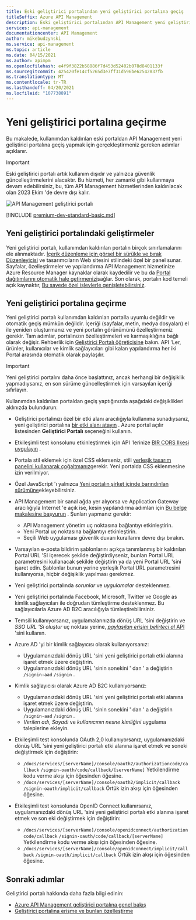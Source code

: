```yaml
---
title: Eski geliştirici portalından yeni geliştirici portalına geçiş
titleSuffix: Azure API Management
description: Eski geliştirici portalından API Management yeni geliştirici portalına nasıl geçeceğinizi öğrenin.
services: api-management
documentationcenter: API Management
author: mikebudzynski
ms.service: api-management
ms.topic: article
ms.date: 04/15/2021
ms.author: apimpm
ms.openlocfilehash: e4f9f3822b58886f7d453d52402b078d8401133f
ms.sourcegitcommit: 425420fe14cf5265d3e7ff31d596be62542837fb
ms.translationtype: MT
ms.contentlocale: tr-TR
ms.lasthandoff: 04/20/2021
ms.locfileid: "107738891"
---
```

# <a name="migrate-to-the-new-developer-portal"></a>Yeni geliştirici portalına geçirme

Bu makalede, kullanımdan kaldırılan eski portaldan API Management yeni geliştirici portalına geçiş yapmak için gerçekleştirmeniz gereken adımlar açıklanır.

> [!IMPORTANT]
> Eski geliştirici portalı artık kullanım dışıdır ve yalnızca güvenlik güncelleştirmelerini alacaktır. Bu hizmeti, her zamanki gibi kullanmaya devam edebilirsiniz, bu, tüm API Management hizmetlerinden kaldırılacak olan 2023 Ekim 'de devre dışı kalır.

![API Management geliştirici portalı](media/api-management-howto-developer-portal/cover.png)

[!INCLUDE [premium-dev-standard-basic.md](../../includes/api-management-availability-premium-dev-standard-basic.md)]

## <a name="improvements-in-new-developer-portal"></a>Yeni geliştirici portalındaki geliştirmeler

Yeni geliştirici portalı, kullanımdan kaldırılan portalın birçok sınırlamalarını ele alınmaktadır. [İçerik düzenleme için görsel bir sürükle ve bırak Düzenleyicisi](api-management-howto-developer-portal-customize.md) ve tasarımcıların Web sitesini stilindeki özel bir panel sunar. Sayfalar, özelleştirmeler ve yapılandırma API Management hizmetinize Azure Resource Manager kaynaklar olarak kaydedilir ve bu da [Portal dağıtımlarını otomatik hale getirmenizi](automate-portal-deployments.md)sağlar. Son olarak, portalın kod temeli açık kaynaktır, [Bu sayede özel işlevlerle genişletebilirsiniz](api-management-howto-developer-portal.md#managed-vs-self-hosted).

## <a name="how-to-migrate-to-new-developer-portal"></a>Yeni geliştirici portalına geçirme

Yeni geliştirici portalı kullanımdan kaldırılan portalla uyumlu değildir ve otomatik geçiş mümkün değildir. İçeriği (sayfalar, metin, medya dosyaları) el ile yeniden oluşturmanız ve yeni portalın görünümünü özelleştirmeniz gerekir. Tam adımlar, portalınızın özelleştirmeleri ve karmaşıklığına bağlı olarak değişir. Rehberlik için [Geliştirici Portalı öğreticisine](api-management-howto-developer-portal-customize.md) bakın. API 'Ler, ürünler, kullanıcılar ve kimlik sağlayıcıları gibi kalan yapılandırma her iki Portal arasında otomatik olarak paylaşılır.

> [!IMPORTANT]
> Yeni geliştirici portalını daha önce başlattınız, ancak herhangi bir değişiklik yapmadıysanız, en son sürüme güncelleştirmek için varsayılan içeriği sıfırlayın.

Kullanımdan kaldırılan portaldan geçiş yaptığınızda aşağıdaki değişiklikleri aklınızda bulundurun:

- Geliştirici portalınızı özel bir etki alanı aracılığıyla kullanıma sunadıysanız, yeni geliştirici portalına [bir etki alanı atayın](configure-custom-domain.md) . Azure portal açılır listesinden **Geliştirici Portalı** seçeneğini kullanın.
- Etkileşimli test konsolunu etkinleştirmek için API 'lerinize [BIR CORS Ilkesi uygulayın](developer-portal-faq.md#cors) .
- Portala stil eklemek için özel CSS eklerseniz, stili [yerleşik tasarım panelini kullanarak çoğaltmanız](api-management-howto-developer-portal-customize.md)gerekir. Yeni portalda CSS eklenmesine izin verilmiyor.
- Özel JavaScript 'ı yalnızca [Yeni portalın şirket içinde barındırılan sürümüne](api-management-howto-developer-portal.md#managed-vs-self-hosted)ekleyebilirsiniz.
- API Management bir sanal ağda yer alıyorsa ve Application Gateway aracılığıyla Internet 'e açık ise, kesin yapılandırma adımları için [Bu belge makalesine başvurun](api-management-howto-integrate-internal-vnet-appgateway.md) . Şunları yapmanız gerekir:

    - API Management yönetim uç noktasına bağlantıyı etkinleştirin.
    - Yeni Portal uç noktasına bağlantıyı etkinleştirin.
    - Seçili Web uygulaması güvenlik duvarı kurallarını devre dışı bırakın.

- Varsayılan e-posta bildirim şablonlarını açıkça tanımlanmış bir kaldırılan Portal URL 'SI içerecek şekilde değiştirdiyseniz, bunları Portal URL parametresini kullanacak şekilde değiştirin ya da yeni Portal URL 'sini işaret edin. Şablonlar bunun yerine yerleşik Portal URL parametresini kullanıyorsa, hiçbir değişiklik yapılması gerekmez.
- Yeni geliştirici portalında *sorunlar* ve *uygulamalar* desteklenmez.
- Yeni geliştirici portalında Facebook, Microsoft, Twitter ve Google as kimlik sağlayıcıları ile doğrudan tümleştirme desteklenmez. Bu sağlayıcılarla Azure AD B2C aracılığıyla tümleştirebilirsiniz.
- Temsili kullanıyorsanız, uygulamalarınızda dönüş URL 'sini değiştirin ve *SSO URL 'Si oluştur* uç noktası yerine, [ *paylaşılan erişim belirteci al* API](/rest/api/apimanagement/2019-12-01/user/getsharedaccesstoken) 'sini kullanın.
- Azure AD 'yi bir kimlik sağlayıcısı olarak kullanıyorsanız:

    - Uygulamanızdaki dönüş URL 'sini yeni geliştirici portalı etki alanına işaret etmek üzere değiştirin.
    - Uygulamanızdaki dönüş URL 'sinin sonekini ' dan ' a değiştirin `/signin-aad` `/signin` .

- Kimlik sağlayıcısı olarak Azure AD B2C kullanıyorsanız:

    - Uygulamanızdaki dönüş URL 'sini yeni geliştirici portalı etki alanına işaret etmek üzere değiştirin.
    - Uygulamanızdaki dönüş URL 'sinin sonekini ' dan ' a değiştirin `/signin-aad` `/signin` .
    - *Verilen adı*, *Soyadı* ve *kullanıcının nesne kimliğini* uygulama taleplerine ekleyin.

- Etkileşimli test konsolunda OAuth 2,0 kullanıyorsanız, uygulamanızdaki dönüş URL 'sini yeni geliştirici portalı etki alanına işaret etmek ve soneki değiştirmek için değiştirin:

    - `/docs/services/[serverName]/console/oauth2/authorizationcode/callback` `/signin-oauth/code/callback/[serverName]` Yetkilendirme kodu verme akışı için öğesinden öğesine.
    - `/docs/services/[serverName]/console/oauth2/implicit/callback` `/signin-oauth/implicit/callback` Örtük izin akışı için öğesinden öğesine.
- Etkileşimli test konsolunda OpenID Connect kullanırsanız, uygulamanızdaki dönüş URL 'sini yeni geliştirici portalı etki alanına işaret etmek ve son eki değiştirmek için değiştirin:

    - `/docs/services/[serverName]/console/openidconnect/authorizationcode/callback` `/signin-oauth/code/callback/[serverName]` Yetkilendirme kodu verme akışı için öğesinden öğesine.
    - `/docs/services/[serverName]/console/openidconnect/implicit/callback` `/signin-oauth/implicit/callback` Örtük izin akışı için öğesinden öğesine.

## <a name="next-steps"></a>Sonraki adımlar

Geliştirici portalı hakkında daha fazla bilgi edinin:

- [Azure API Management geliştirici portalına genel bakış](api-management-howto-developer-portal.md)
- [Geliştirici portalına erişme ve bunları özelleştirme](api-management-howto-developer-portal-customize.md)